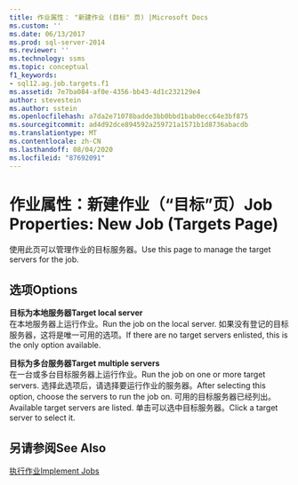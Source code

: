 ```yaml
---
title: 作业属性： "新建作业 (目标" 页) |Microsoft Docs
ms.custom: ''
ms.date: 06/13/2017
ms.prod: sql-server-2014
ms.reviewer: ''
ms.technology: ssms
ms.topic: conceptual
f1_keywords:
- sql12.ag.job.targets.f1
ms.assetid: 7e7ba084-af0e-4356-bb43-4d1c232129e4
author: stevestein
ms.author: sstein
ms.openlocfilehash: a7da2e71078badde3bb0bbd1bab0ecc64e3bf875
ms.sourcegitcommit: ad4d92dce894592a259721a1571b1d8736abacdb
ms.translationtype: MT
ms.contentlocale: zh-CN
ms.lasthandoff: 08/04/2020
ms.locfileid: "87692091"
---
```

# <a name="job-properties-new-job-targets-page"></a><span data-ttu-id="abdc1-102">作业属性：新建作业（“目标”页）</span><span class="sxs-lookup"><span data-stu-id="abdc1-102">Job Properties: New Job (Targets Page)</span></span>
  <span data-ttu-id="abdc1-103">使用此页可以管理作业的目标服务器。</span><span class="sxs-lookup"><span data-stu-id="abdc1-103">Use this page to manage the target servers for the job.</span></span>  
  
## <a name="options"></a><span data-ttu-id="abdc1-104">选项</span><span class="sxs-lookup"><span data-stu-id="abdc1-104">Options</span></span>  
 <span data-ttu-id="abdc1-105">**目标为本地服务器**</span><span class="sxs-lookup"><span data-stu-id="abdc1-105">**Target local server**</span></span>  
 <span data-ttu-id="abdc1-106">在本地服务器上运行作业。</span><span class="sxs-lookup"><span data-stu-id="abdc1-106">Run the job on the local server.</span></span> <span data-ttu-id="abdc1-107">如果没有登记的目标服务器，这将是唯一可用的选项。</span><span class="sxs-lookup"><span data-stu-id="abdc1-107">If there are no target servers enlisted, this is the only option available.</span></span>  
  
 <span data-ttu-id="abdc1-108">**目标为多台服务器**</span><span class="sxs-lookup"><span data-stu-id="abdc1-108">**Target multiple servers**</span></span>  
 <span data-ttu-id="abdc1-109">在一台或多台目标服务器上运行作业。</span><span class="sxs-lookup"><span data-stu-id="abdc1-109">Run the job on one or more target servers.</span></span> <span data-ttu-id="abdc1-110">选择此选项后，请选择要运行作业的服务器。</span><span class="sxs-lookup"><span data-stu-id="abdc1-110">After selecting this option, choose the servers to run the job on.</span></span> <span data-ttu-id="abdc1-111">可用的目标服务器已经列出。</span><span class="sxs-lookup"><span data-stu-id="abdc1-111">Available target servers are listed.</span></span> <span data-ttu-id="abdc1-112">单击可以选中目标服务器。</span><span class="sxs-lookup"><span data-stu-id="abdc1-112">Click a target server to select it.</span></span>  
  
## <a name="see-also"></a><span data-ttu-id="abdc1-113">另请参阅</span><span class="sxs-lookup"><span data-stu-id="abdc1-113">See Also</span></span>  
 [<span data-ttu-id="abdc1-114">执行作业</span><span class="sxs-lookup"><span data-stu-id="abdc1-114">Implement Jobs</span></span>](implement-jobs.md)  
  
  
